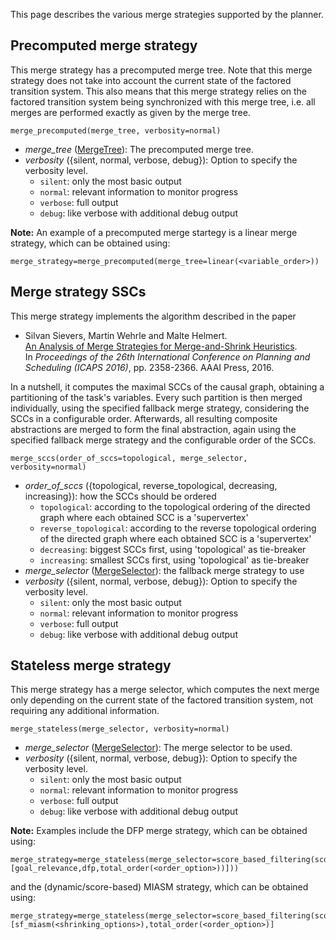 

This page describes the various merge strategies supported by the planner.

## Precomputed merge strategy 

This merge strategy has a precomputed merge tree. Note that this merge strategy does not take into account the current state of the factored transition system. This also means that this merge strategy relies on the factored transition system being synchronized with this merge tree, i.e. all merges are performed exactly as given by the merge tree.

    merge_precomputed(merge_tree, verbosity=normal)

* *merge_tree* ([MergeTree](MergeTree.md)): The precomputed merge tree.
* *verbosity* ({silent, normal, verbose, debug}): Option to specify the verbosity level.
    * `silent`: only the most basic output
    * `normal`: relevant information to monitor progress
    * `verbose`: full output
    * `debug`: like verbose with additional debug output

**Note:** An example of a precomputed merge startegy is a linear merge strategy, which can be obtained using:
```
merge_strategy=merge_precomputed(merge_tree=linear(<variable_order>))
```

## Merge strategy SSCs 

This merge strategy implements the algorithm described in the paper 

* Silvan Sievers, Martin Wehrle and Malte Helmert.<br />
 [An Analysis of Merge Strategies for Merge-and-Shrink Heuristics](https://ai.dmi.unibas.ch/papers/sievers-et-al-icaps2016.pdf).<br />
 In *Proceedings of the 26th International Conference on Planning and Scheduling (ICAPS 2016)*, pp. 2358-2366. AAAI Press, 2016.

In a nutshell, it computes the maximal SCCs of the causal graph, obtaining a partitioning of the task's variables. Every such partition is then merged individually, using the specified fallback merge strategy, considering the SCCs in a configurable order. Afterwards, all resulting composite abstractions are merged to form the final abstraction, again using the specified fallback merge strategy and the configurable order of the SCCs.

    merge_sccs(order_of_sccs=topological, merge_selector, verbosity=normal)

* *order_of_sccs* ({topological, reverse_topological, decreasing, increasing}): how the SCCs should be ordered
    * `topological`: according to the topological ordering of the directed graph where each obtained SCC is a 'supervertex'
    * `reverse_topological`: according to the reverse topological ordering of the directed graph where each obtained SCC is a 'supervertex'
    * `decreasing`: biggest SCCs first, using 'topological' as tie-breaker
    * `increasing`: smallest SCCs first, using 'topological' as tie-breaker
* *merge_selector* ([MergeSelector](MergeSelector.md)): the fallback merge strategy to use
* *verbosity* ({silent, normal, verbose, debug}): Option to specify the verbosity level.
    * `silent`: only the most basic output
    * `normal`: relevant information to monitor progress
    * `verbose`: full output
    * `debug`: like verbose with additional debug output

## Stateless merge strategy 

This merge strategy has a merge selector, which computes the next merge only depending on the current state of the factored transition system, not requiring any additional information.

    merge_stateless(merge_selector, verbosity=normal)

* *merge_selector* ([MergeSelector](MergeSelector.md)): The merge selector to be used.
* *verbosity* ({silent, normal, verbose, debug}): Option to specify the verbosity level.
    * `silent`: only the most basic output
    * `normal`: relevant information to monitor progress
    * `verbose`: full output
    * `debug`: like verbose with additional debug output

**Note:** Examples include the DFP merge strategy, which can be obtained using:
```
merge_strategy=merge_stateless(merge_selector=score_based_filtering(scoring_functions=[goal_relevance,dfp,total_order(<order_option>))]))
```
and the (dynamic/score-based) MIASM strategy, which can be obtained using:
```
merge_strategy=merge_stateless(merge_selector=score_based_filtering(scoring_functions=[sf_miasm(<shrinking_options>),total_order(<order_option>)]
```

